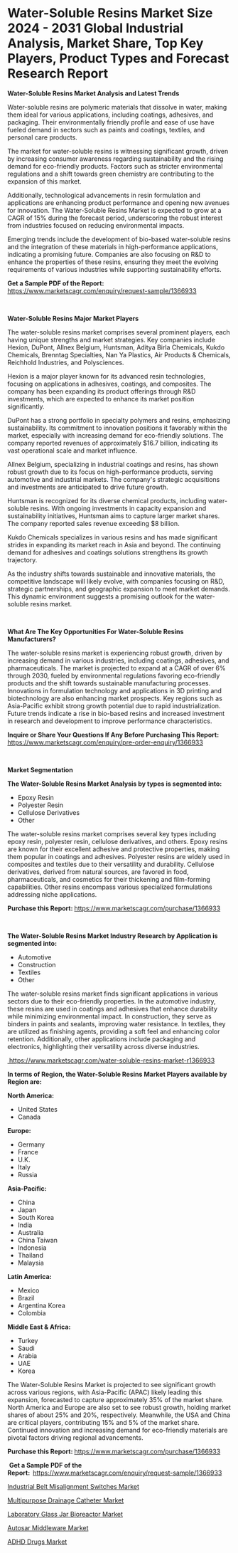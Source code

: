 <p><h1>Water-Soluble Resins Market Size 2024 - 2031 Global Industrial Analysis, Market Share, Top Key Players, Product Types and Forecast Research Report</h1></p><p><strong>Water-Soluble Resins Market Analysis and Latest Trends</strong></p>
<p><p>Water-soluble resins are polymeric materials that dissolve in water, making them ideal for various applications, including coatings, adhesives, and packaging. Their environmentally friendly profile and ease of use have fueled demand in sectors such as paints and coatings, textiles, and personal care products.</p><p>The market for water-soluble resins is witnessing significant growth, driven by increasing consumer awareness regarding sustainability and the rising demand for eco-friendly products. Factors such as stricter environmental regulations and a shift towards green chemistry are contributing to the expansion of this market. </p><p>Additionally, technological advancements in resin formulation and applications are enhancing product performance and opening new avenues for innovation. The Water-Soluble Resins Market is expected to grow at a CAGR of 15% during the forecast period, underscoring the robust interest from industries focused on reducing environmental impacts. </p><p>Emerging trends include the development of bio-based water-soluble resins and the integration of these materials in high-performance applications, indicating a promising future. Companies are also focusing on R&D to enhance the properties of these resins, ensuring they meet the evolving requirements of various industries while supporting sustainability efforts.</p></p>
<p><strong>Get a Sample PDF of the Report:&nbsp;</strong> <a href="https://www.marketscagr.com/enquiry/request-sample/1366933?utm_campaign=1126&utm_medium=2&utm_source=Github&utm_content=ia&utm_term=06122024&utm_id=water-soluble-resins">https://www.marketscagr.com/enquiry/request-sample/1366933</a></p>
<p>&nbsp;</p>
<p><strong>Water-Soluble Resins Major Market Players</strong></p>
<p><p>The water-soluble resins market comprises several prominent players, each having unique strengths and market strategies. Key companies include Hexion, DuPont, Allnex Belgium, Huntsman, Aditya Birla Chemicals, Kukdo Chemicals, Brenntag Specialties, Nan Ya Plastics, Air Products & Chemicals, Reichhold Industries, and Polysciences.</p><p>Hexion is a major player known for its advanced resin technologies, focusing on applications in adhesives, coatings, and composites. The company has been expanding its product offerings through R&D investments, which are expected to enhance its market position significantly.</p><p>DuPont has a strong portfolio in specialty polymers and resins, emphasizing sustainability. Its commitment to innovation positions it favorably within the market, especially with increasing demand for eco-friendly solutions. The company reported revenues of approximately $16.7 billion, indicating its vast operational scale and market influence.</p><p>Allnex Belgium, specializing in industrial coatings and resins, has shown robust growth due to its focus on high-performance products, serving automotive and industrial markets. The company's strategic acquisitions and investments are anticipated to drive future growth.</p><p>Huntsman is recognized for its diverse chemical products, including water-soluble resins. With ongoing investments in capacity expansion and sustainability initiatives, Huntsman aims to capture larger market shares. The company reported sales revenue exceeding $8 billion.</p><p>Kukdo Chemicals specializes in various resins and has made significant strides in expanding its market reach in Asia and beyond. The continuing demand for adhesives and coatings solutions strengthens its growth trajectory.</p><p>As the industry shifts towards sustainable and innovative materials, the competitive landscape will likely evolve, with companies focusing on R&D, strategic partnerships, and geographic expansion to meet market demands. This dynamic environment suggests a promising outlook for the water-soluble resins market.</p></p>
<p>&nbsp;</p>
<p><strong>What Are The Key Opportunities For Water-Soluble Resins Manufacturers?</strong></p>
<p><p>The water-soluble resins market is experiencing robust growth, driven by increasing demand in various industries, including coatings, adhesives, and pharmaceuticals. The market is projected to expand at a CAGR of over 6% through 2030, fueled by environmental regulations favoring eco-friendly products and the shift towards sustainable manufacturing processes. Innovations in formulation technology and applications in 3D printing and biotechnology are also enhancing market prospects. Key regions such as Asia-Pacific exhibit strong growth potential due to rapid industrialization. Future trends indicate a rise in bio-based resins and increased investment in research and development to improve performance characteristics.</p></p>
<p><strong>Inquire or Share Your Questions If Any Before Purchasing This Report:</strong> <a href="https://www.marketscagr.com/enquiry/pre-order-enquiry/1366933?utm_campaign=1126&utm_medium=2&utm_source=Github&utm_content=ia&utm_term=06122024&utm_id=water-soluble-resins">https://www.marketscagr.com/enquiry/pre-order-enquiry/1366933</a></p>
<p>&nbsp;</p>
<p><strong>Market Segmentation</strong></p>
<p><strong>The Water-Soluble Resins Market Analysis by types is segmented into:</strong></p>
<p><ul><li>Epoxy Resin</li><li>Polyester Resin</li><li>Cellulose Derivatives</li><li>Other</li></ul></p>
<p><p>The water-soluble resins market comprises several key types including epoxy resin, polyester resin, cellulose derivatives, and others. Epoxy resins are known for their excellent adhesive and protective properties, making them popular in coatings and adhesives. Polyester resins are widely used in composites and textiles due to their versatility and durability. Cellulose derivatives, derived from natural sources, are favored in food, pharmaceuticals, and cosmetics for their thickening and film-forming capabilities. Other resins encompass various specialized formulations addressing niche applications.</p></p>
<p><strong>Purchase this Report:&nbsp;</strong><a href="https://www.marketscagr.com/purchase/1366933?utm_campaign=1126&utm_medium=2&utm_source=Github&utm_content=ia&utm_term=06122024&utm_id=water-soluble-resins">https://www.marketscagr.com/purchase/1366933</a></p>
<p>&nbsp;</p>
<p><strong>The Water-Soluble Resins Market Industry Research by Application is segmented into:</strong></p>
<p><ul><li>Automotive</li><li>Construction</li><li>Textiles</li><li>Other</li></ul></p>
<p><p>The water-soluble resins market finds significant applications in various sectors due to their eco-friendly properties. In the automotive industry, these resins are used in coatings and adhesives that enhance durability while minimizing environmental impact. In construction, they serve as binders in paints and sealants, improving water resistance. In textiles, they are utilized as finishing agents, providing a soft feel and enhancing color retention. Additionally, other applications include packaging and electronics, highlighting their versatility across diverse industries.</p></p>
<p><a href="https://www.marketscagr.com/water-soluble-resins-market-r1366933?utm_campaign=1126&utm_medium=2&utm_source=Github&utm_content=ia&utm_term=06122024&utm_id=water-soluble-resins">&nbsp;https://www.marketscagr.com/water-soluble-resins-market-r1366933</a></p>
<p><strong>In terms of Region, the Water-Soluble Resins Market Players available by Region are:</strong></p>
<p>
    <p> <strong> North America: </strong>
        <ul>
            <li>United States</li>
            <li>Canada</li>
        </ul>
        </p> 
    <p> <strong> Europe: </strong>
        <ul>
            <li>Germany</li>
            <li>France</li>
            <li>U.K.</li>
            <li>Italy</li>
            <li>Russia</li>
        </ul>
        </p> 
    <p> <strong> Asia-Pacific: </strong>
        <ul>
            <li>China</li>
            <li>Japan</li>
            <li>South Korea</li>
            <li>India</li>
            <li>Australia</li>
            <li>China Taiwan</li>
            <li>Indonesia</li>
            <li>Thailand</li>
            <li>Malaysia</li>
        </ul>
        </p> 
    <p> <strong> Latin America: </strong>
        <ul>
            <li>Mexico</li>
            <li>Brazil</li>
            <li>Argentina Korea</li>
            <li>Colombia</li>
        </ul>
        </p> 
    <p> <strong> Middle East & Africa: </strong>
        <ul>
            <li>Turkey</li>
            <li>Saudi</li>
            <li>Arabia</li>
            <li>UAE</li>
            <li>Korea</li>
        </ul>
    </p>
    </p>
<p><p>The Water-Soluble Resins Market is projected to see significant growth across various regions, with Asia-Pacific (APAC) likely leading this expansion, forecasted to capture approximately 35% of the market share. North America and Europe are also set to see robust growth, holding market shares of about 25% and 20%, respectively. Meanwhile, the USA and China are critical players, contributing 15% and 5% of the market share. Continued innovation and increasing demand for eco-friendly materials are pivotal factors driving regional advancements.</p></p>
<p><strong>Purchase this Report: </strong><a href="https://www.marketscagr.com/purchase/1366933?utm_campaign=1126&utm_medium=2&utm_source=Github&utm_content=ia&utm_term=06122024&utm_id=water-soluble-resins">https://www.marketscagr.com/purchase/1366933</a></p>
<p>&nbsp;<strong>Get a Sample PDF of the Report:&nbsp;&nbsp;</strong><a href="https://www.marketscagr.com/enquiry/request-sample/1366933?utm_campaign=1126&utm_medium=2&utm_source=Github&utm_content=ia&utm_term=06122024&utm_id=water-soluble-resins">https://www.marketscagr.com/enquiry/request-sample/1366933</a></p>
<p><strong></strong></p>
<p><p><a href="https://issuu.com/reportprime-2/docs/industrial-belt-misalignment-switches-market-size-?utm_campaign=1126&utm_medium=2&utm_source=Github&utm_content=ia&utm_term=06122024&utm_id=water-soluble-resins">Industrial Belt Misalignment Switches Market</a></p><p><a href="https://www.linkedin.com/pulse/compreh-proposis-fbaif?utm_campaign=1126&utm_medium=2&utm_source=Github&utm_content=ia&utm_term=06122024&utm_id=water-soluble-resins">Multipurpose Drainage Catheter Market</a></p><p><a href="https://issuu.com/reportprime-2/docs/laboratory-glass-jar-bioreactor-market-size-2030.p?utm_campaign=1126&utm_medium=2&utm_source=Github&utm_content=ia&utm_term=06122024&utm_id=water-soluble-resins">Laboratory Glass Jar Bioreactor Market</a></p><p><a href="https://www.linkedin.com/pulse/autosar-middleware-market-overview-expected-growth-116-cagr-ptvie?utm_campaign=1126&utm_medium=2&utm_source=Github&utm_content=ia&utm_term=06122024&utm_id=water-soluble-resins">Autosar Middleware Market</a></p><p><a href="https://www.linkedin.com/pulse/study-global-adhd-drugs-market-emphasis-onthe-cagr-111-andthe-h9rue?utm_campaign=1126&utm_medium=2&utm_source=Github&utm_content=ia&utm_term=06122024&utm_id=water-soluble-resins">ADHD Drugs Market</a></p></p>